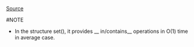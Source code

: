 [Source](http://interactivepython.org/runestone/static/pythonds/index.html)

#NOTE

- In the structure set(), it provides __ in/contains__ operations in O(1) time in average case.